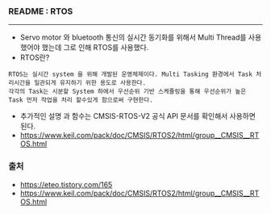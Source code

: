 ### README : RTOS
-------------------------------------------------------------------------------------
- Servo motor 와 bluetooth 통신의 실시간 동기화를 위해서 Multi Thread를 사용했어야 했는데 그로 인해 RTOS를 사용했다.
- RTOS란?
```
RTOS는 실시간 system 을 위해 개발된 운영체제이다. Multi Tasking 환경에서 Task 처리시간을 일관되게 유지하기 위한 용도로 사용한다.
각각의 Task는 시분할 System 하에서 우선순위 기반 스케쥴링을 통해 우선순위가 높은 Task 먼저 작업을 처리 할수있게 함으로써 구현한다.
```

- 추가적인 설명 과 함수는 CMSIS-RTOS-V2 공식 API 문서를 확인해서 사용하면 된다.
- https://www.keil.com/pack/doc/CMSIS/RTOS2/html/group__CMSIS__RTOS.html
### 출처
- https://eteo.tistory.com/165
- https://www.keil.com/pack/doc/CMSIS/RTOS2/html/group__CMSIS__RTOS.html
